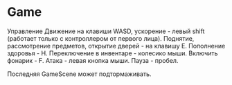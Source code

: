 # Game

Управление
Движение на клавиши WASD, ускорение - левый shift (работает только с контроллером от первого лица).
Поднятие, рассмотрение предметов, открытие дверей - на клавишу Е.
Пополнение здоровья - H.
Переключение в инвентаре - колесико мыши.
Включить фонарик - F.
Атака - левая кнопка мыши.
Пауза - пробел.

Последняя GameScene может подтормаживать.
